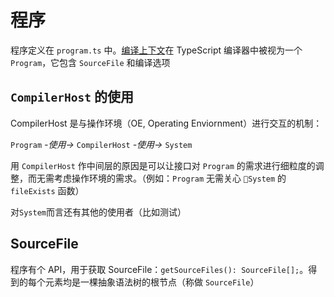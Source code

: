 # 程序

程序定义在 `program.ts` 中。[编译上下文](../project/compilationContext.md)在 TypeScript 编译器中被视为一个 `Program`，它包含 `SourceFile` 和编译选项

## `CompilerHost` 的使用

CompilerHost 是与操作环境（OE, Operating Enviornment）进行交互的机制：

`Program` _-使用->_ `CompilerHost` _-使用->_ `System`

用 `CompilerHost` 作中间层的原因是可以让接口对 `Program` 的需求进行细粒度的调整，而无需考虑操作环境的需求。（例如：`Program` 无需关心 `System` 的 `fileExists` 函数）

对`System`而言还有其他的使用者（比如测试）

## SourceFile

程序有个 API，用于获取 SourceFile：`getSourceFiles(): SourceFile[];`。得到的每个元素均是一棵抽象语法树的根节点（称做 `SourceFile`）
